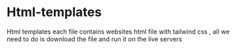 # Html-templates
Html templates each file contains websites html file with tailwind css , all we need to do is download the file and run it on the live servers
